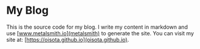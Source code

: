 My Blog
=======
This is the source code for my blog.
I write my content in markdown and use [www.metalsmith.io](metalsmith) to generate the site.
You can visit my site at: [https://oisota.github.io](oisota.github.io).
